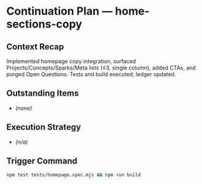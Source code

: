 # Continuation Plan — home-sections-copy

## Context Recap
Implemented homepage copy integration, surfaced Projects/Concepts/Sparks/Meta lists (≤3, single column), added CTAs, and purged Open Questions. Tests and build executed; ledger updated.

## Outstanding Items
- *(none)*

## Execution Strategy
- *(n/a)*

## Trigger Command
```bash
npm test tests/homepage.spec.mjs && npm run build
```
